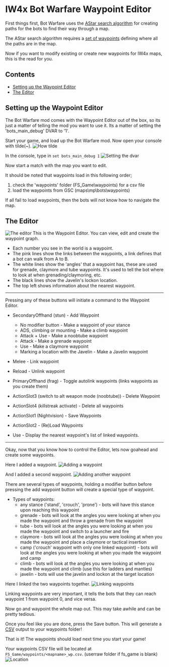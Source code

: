# IW4x Bot Warfare Waypoint Editor
First things first, Bot Warfare uses the [AStar search algorithm](https://en.wikipedia.org/wiki/A*_search_algorithm) for creating paths for the bots to find their way through a map. 

The AStar search algorithm requires a [set of waypoints](https://en.wikipedia.org/wiki/Graph_(discrete_mathematics)) defining where all the paths are in the map.

Now if you want to modify existing or create new waypoints for IW4x maps, this is the read for you.

## Contents
- [Setting up the Waypoint Editor](#Setting-up-the-Waypoint-Editor)
- [The Editor](#The-Editor)

## Setting up the Waypoint Editor
The Bot Warfare mod comes with the Waypoint Editor out of the box, so its just a matter of telling the mod you want to use it. Its a matter of setting the 'bots_main_debug' DVAR to '1'.

Start your game, and load up the Bot Warfare mod. Now open your console with tilde(~).
![How tilde](/bw-assets/how-tilde.png)

In the console, type in ```set bots_main_debug 1```
![Setting the dvar](/bw-assets/wp-editor-debug-dvar.png)

Now start a match with the map you want to edit.

It should be noted that waypoints load in this following order;
1. check the 'waypoints' folder (FS_Game\waypoints) for a csv file
2. load the waypoints from GSC (maps\mp\bots\waypoints)

If all fail to load waypoints, then the bots will not know how to navigate the map.

## The Editor
![The editor](/bw-assets/wp-editor-0.png)
This is the Waypoint Editor. You can view, edit and create the waypoint graph.
- Each number you see in the world is a waypoint.
- The pink lines show the links between the waypoints, a link defines that a bot can walk from A to B.
- The white lines show the 'angles' that a waypoint has, these are used for grenade, claymore and tube waypoints. It's used to tell the bot where to look at when grenading/claymoring, etc.
- The black lines show the Javelin's lockon location.
- The top left shows information about the nearest waypoint.

---

Pressing any of these buttons will initiate a command to the Waypoint Editor.

- SecondaryOffhand (stun) - Add Waypoint
  - No modifier button - Make a waypoint of your stance
  - ADS, climbing or mounting - Make a climb waypoint
  - Attack + Use - Make a noobtube waypoint
  - Attack - Make a grenade waypoint
  - Use - Make a claymore waypoint
  - Marking a location with the Javelin - Make a Javelin waypoint

- Melee - Link waypoint

- Reload - Unlink waypoint

- PrimaryOffhand (frag) - Toggle autolink waypoints (links waypoints as you create them)

- ActionSlot3 (switch to alt weapon mode (noobtube)) - Delete Waypoint

- ActionSlot4 (killstreak activate) - Delete all waypoints

- ActionSlot1 (Nightvision) - Save Waypoints

- ActionSlot2 - (Re)Load Waypoints

- Use - Display the nearest waypoint's list of linked waypoints.

---

Okay, now that you know how to control the Editor, lets now goahead and create some waypoints.

Here I added a waypoint.
![Adding a waypoint](/bw-assets/wp-editor-added.png)

And I added a second waypoint.
![Adding another waypoint](/bw-assets/wp-editor-added2.png)

There are several types of waypoints, holding a modifier button before pressing the add waypoint button will create a special type of waypoint.
- Types of waypoints:
  - any stance ('stand', 'crouch', 'prone') - bots will have this stance upon reaching this waypoint
  - grenade - bots will look at the angles you were looking at when you made the waypoint and throw a grenade from the waypoint
  - tube - bots will look at the angles you were looking at when you made the waypoint and switch to a launcher and fire
  - claymore - bots will look at the angles you were looking at when you made the waypoint and place a claymore or tactical insertion
  - camp ('crouch' waypoint with only one linked waypoint) - bots will look at the angles you were looking at when you made the waypoint and camp
  - climb - bots will look at the angles you were looking at when you made the waypoint and climb (use this for ladders and mantles)
  - javelin - bots will use the javelin and lockon at the target location

Here I linked the two waypoints together.
![Linking waypoints](/bw-assets/wp-editor-linked.png)

Linking waypoints are very important, it tells the bots that they can reach waypoint 1 from waypoint 0, and vice versa.

Now go and waypoint the whole map out. This may take awhile and can be pretty tedious.

Once you feel like you are done, press the Save button. This will generate a [CSV](https://en.wikipedia.org/wiki/Comma-separated_values) output to your waypoints folder!

That is it! The waypoints should load next time you start your game!

Your waypoints CSV file will be located at ```FS_Game/waypoints/<mapname>_wp.csv```. (userraw folder if fs_game is blank)
![Location](/bw-assets/wp_edit_fil_loc.png)
